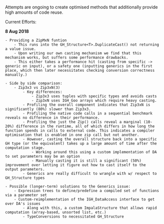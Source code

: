 Attempts are ongoing to create optimised methods that additionally provide high amounts of code reuse. 

Current Efforts:


**8 Aug 2018**

	- Providing a ZipMxN funtion
		- This runs into the GH_Structure<T>.DuplicateCast() not returning a value issue.
		- Upon writing our own casting mechanism we find that this mechanism works, but suffers some performance drawbacks. 
		- This either takes a performance hit (casting from specific -> generic on input), or a safety one (inputting generics in the first place, which then later necessitates checking conversion correctness manually.)
		
	- Side by side comparison:
		- Zip3x3 vs Zip3xN(3)
			- Key differences: 
				- Zip3x3 uses tuples with specific types and avoids casts
				- Zip3xN uses IGH_Goo arrays which require heavy casting.
			- Profiling the overall component indicates that Zip3xN is significantly (80%) slower than Zip3x3. 
			- Profiling the native code calls in a sequential benchmark reveals no difference in their performance.
			- Profiling the just the Zip() calls reveal a marginal (10-20%) difference in the runtime, all of which differs in how long the function spends in calls to external code. This indicates a compiler optimisation that is enabled in one zip call but not another.
			- However, casting the overall structure back into a specific GH type (or the equivalent) takes up a large amount of time after the computation stage. 
				- Working around this using a custom implementation of DA to set parameters may be an option
				- Manually casting it is still a significant (50%) improvement over letting it figure out how to cast itself to the output parameters. 
			- Generics are really difficult to wrangle with w/ respect to GH_Structure types
			
	- Possible (longer-term) solutions to the Generics issue:
		- Expression trees to define/predefine a compiled set of functions via a parameter set
		- Custom-reimplementation of the IGH_DataAccess interface to get over DA's issues
			- Along with this, a custom ImpalaStructure that allows rapid computation (array-based, unsorted list, etc.)
			- TypeConversions to necessitated GH_Structure